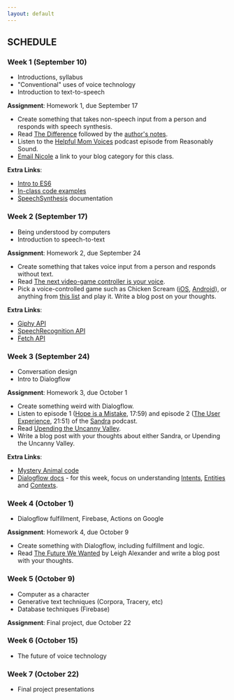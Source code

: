 ```yaml
---
layout: default
---
```


## SCHEDULE

### Week 1 (September 10)

- Introductions, syllabus
- "Conventional" uses of voice technology
- Introduction to text-to-speech

**Assignment**: Homework 1, due September 17
- Create something that takes non-speech input from a person and responds with speech synthesis.
- Read [The Difference](https://qntm.org/difference) followed by the [author's notes](https://qntm.org/adapting).
- Listen to the [Helpful Mom Voices](http://reasonablysound.com/2018/02/27/helpful-mom-voices/) podcast episode from Reasonably Sound.
- [Email Nicole](mailto:nicole.he@nyu.edu) a link to your blog category for this class.

**Extra Links**:
- [Intro to ES6](https://andrew.hedges.name/es6/)
- [In-class code examples](https://github.com/nicolehe/ITP-hello-computer-f18/tree/master/week1)
- [SpeechSynthesis](https://developer.mozilla.org/en-US/docs/Web/API/SpeechSynthesis) documentation


### Week 2 (September 17)

- Being understood by computers
- Introduction to speech-to-text

**Assignment**: Homework 2, due September 24
- Create something that takes voice input from a person and responds without text.
- Read [The next video-game controller is your voice](https://www.engadget.com/2017/06/23/voice-based-gaming/).
- Pick a voice-controlled game such as Chicken Scream ([iOS](https://itunes.apple.com/us/app/chicken-scream/id1215659912?mt=8), [Android](https://play.google.com/store/apps/details?id=com.perfecttapgames.chickenscream&hl=en_US)), or anything from [this list](https://itch.io/games/input-voice) and play it. Write a blog post on your thoughts.

**Extra Links**:
- [Giphy API](https://developers.giphy.com/docs/)
- [SpeechRecognition API](https://developer.mozilla.org/en-US/docs/Web/API/SpeechRecognition)
- [Fetch API](https://developer.mozilla.org/en-US/docs/Web/API/Fetch_API/Using_Fetch)

### Week 3 (September 24)

- Conversation design
- Intro to Dialogflow

**Assignment**: Homework 3, due October 1
- Create something weird with Dialogflow.
- Listen to episode 1 ([Hope is a Mistake](https://www.gimletmedia.com/sandra/1-hope-is-a-mistake#episode-player), 17:59) and episode 2 ([The User Experience](https://www.gimletmedia.com/sandra/2-the-user-experience#episode-player), 21:51) of the [Sandra](https://www.gimletmedia.com/sandra) podcast.
- Read [Upending the Uncanny Valley](https://www.aaai.org/Papers/Workshops/2005/WS-05-11/WS05-11-005.pdf).
- Write a blog post with your thoughts about either Sandra, or Upending the Uncanny Valley.

**Extra Links**:
- [Mystery Animal code](https://github.com/googlecreativelab/mystery-animal)
- [Dialogflow docs](https://dialogflow.com/docs) - for this week, focus on understanding [Intents](https://dialogflow.com/docs/intents), [Entities](https://dialogflow.com/docs/entities) and [Contexts](https://dialogflow.com/docs/contexts).

### Week 4 (October 1)

- Dialogflow fulfillment, Firebase, Actions on Google

**Assignment**: Homework 4, due October 9
- Create something with Dialogflow, including fulfillment and logic.
- Read [The Future We Wanted](https://medium.com/@leighalexander/the-future-we-wanted-fd41e3e14512) by Leigh Alexander and write a blog post with your thoughts. 

### Week 5 (October 9)

- Computer as a character
- Generative text techniques (Corpora, Tracery, etc)
- Database techniques (Firebase)

**Assignment**: Final project, due October 22

### Week 6 (October 15)

- The future of voice technology

### Week 7 (October 22)

- Final project presentations